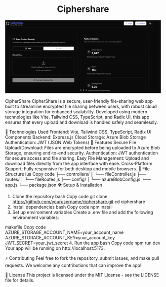 <h1 align="center"> Ciphershare </h1>
<p align="center">
  <img src="./frontend/public/assets/project-Ciphershare.jpg" alt="Ciphershare">
</p>

CipherShare
CipherShare is a secure, user-friendly file-sharing web app built to streamline encrypted file sharing between users, with robust cloud storage integration for enhanced scalability. Developed using modern technologies like Vite, Tailwind CSS, TypeScript, and Radix UI, this app ensures that every upload and download is handled safely and seamlessly.

🚀 Technologies Used
Frontend: Vite, Tailwind CSS, TypeScript, Radix UI Components
Backend: Express.js
Cloud Storage: Azure Blob Storage
Authentication: JWT (JSON Web Tokens)
🔑 Features
Secure File Upload/Download: Files are encrypted before being uploaded to Azure Blob Storage, ensuring end-to-end security.
Authentication: JWT authentication for secure access and file sharing.
Easy File Management: Upload and download files directly from the app interface with ease.
Cross-Platform Support: Fully responsive for both desktop and mobile browsers.
📁 File Structure
lua
Copy code
├── controllers/
│   └── fileController.js
├── routes/
│   └── fileRoutes.js
├── config/
│   └── azureBlobConfig.js
├── app.js
└── package.json
🛠️ Setup & Installation
1. Clone the repository
bash
Copy code
git clone https://github.com/yourusername/ciphershare.git
cd ciphershare
2. Install dependencies
bash
Copy code
npm install
3. Set up environment variables
Create a .env file and add the following environment variables:

makefile
Copy code
AZURE_STORAGE_ACCOUNT_NAME=your_account_name
AZURE_STORAGE_ACCOUNT_KEY=your_account_key
JWT_SECRET=your_jwt_secret
4. Run the app
bash
Copy code
npm run dev
Your app will be running on http://localhost:5173.

⚡ Contributing
Feel free to fork the repository, submit issues, and make pull requests. We welcome any contributions that can improve the app!

📄 License
This project is licensed under the MIT License - see the LICENSE file for details.
